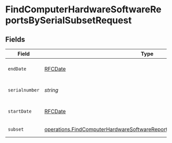 # FindComputerHardwareSoftwareReportsBySerialSubsetRequest


## Fields

| Field                                                                                                                                                                      | Type                                                                                                                                                                       | Required                                                                                                                                                                   | Description                                                                                                                                                                |
| -------------------------------------------------------------------------------------------------------------------------------------------------------------------------- | -------------------------------------------------------------------------------------------------------------------------------------------------------------------------- | -------------------------------------------------------------------------------------------------------------------------------------------------------------------------- | -------------------------------------------------------------------------------------------------------------------------------------------------------------------------- |
| `endDate`                                                                                                                                                                  | [RFCDate](../../types/rfcdate.md)                                                                                                                                          | :heavy_check_mark:                                                                                                                                                         | End date (e.g. yyyy-mm-dd)                                                                                                                                                 |
| `serialnumber`                                                                                                                                                             | *string*                                                                                                                                                                   | :heavy_check_mark:                                                                                                                                                         | Serial number to filter by                                                                                                                                                 |
| `startDate`                                                                                                                                                                | [RFCDate](../../types/rfcdate.md)                                                                                                                                          | :heavy_check_mark:                                                                                                                                                         | Start date (e.g. yyyy-mm-dd)                                                                                                                                               |
| `subset`                                                                                                                                                                   | [operations.FindComputerHardwareSoftwareReportsBySerialSubsetPathParamSubset](../../models/operations/findcomputerhardwaresoftwarereportsbyserialsubsetpathparamsubset.md) | :heavy_check_mark:                                                                                                                                                         | Subset to filter by                                                                                                                                                        |